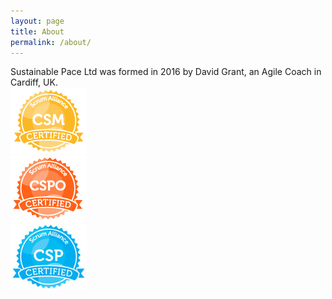 ```yaml
---
layout: page
title: About
permalink: /about/
---
```


<div class="row">
Sustainable Pace Ltd was formed in 2016 by David Grant, an Agile Coach in Cardiff, UK.
</div>
<div class="row">
<div class="col-md-4">
<img src="/assets/csm.png" alt="Certified Scrum Master"/>
</div>
<div class="col-md-4">
<img src="/assets/cspo.png" alt="Certified Scrum Product Owner"/>
</div>
<div class="col-md-4">
<img src="/assets/csp.jpg" alt="Certified Scrum Professional"/>
</div>
</div>
